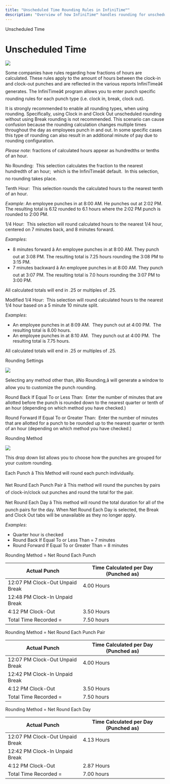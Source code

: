 ```yaml
---
title: "Unscheduled Time Rounding Rules in InfiniTime™"
description: "Overview of how InfiniTime™ handles rounding for unscheduled time punches and the importance of enabling all rounding types for accurate time tracking."
---
```


Unscheduled Time

# Unscheduled Time

![](/img/rOUNDING_mETHOD.gif)

Some companies have rules regarding how fractions of hours are calculated. These rules apply to the amount of hours between the clock-in and clock-out punches and are reflected in the various reports InfiniTimeâ¢ generates. The InfiniTimeâ¢ program allows you to enter punch specific rounding rules for each punch type (i.e. clock in, break, clock out).

It is strongly recommended to enable all rounding types, when using rounding. Specifically, using Clock in and Clock Out unscheduled rounding without using Break rounding is not recommended. This scenario can cause confusion because the rounding calculation changes multiple times throughout the day as employees punch in and out. In some specific cases this type of rounding can also result in an additional minute of pay due to rounding configuration.

_Please note_: fractions of calculated hours appear as hundredths or tenths of an hour.

No Rounding:  This selection calculates the fraction to the nearest hundredth of an hour;  which is the InfiniTimeâ¢ default.  In this selection, no rounding takes place.

Tenth Hour:  This selection rounds the calculated hours to the nearest tenth of an hour.

_Example_: An employee punches in at 8:00 AM. He punches out at 2:02 PM. The resulting total is 6.12 rounded to 6.1 hours where the 2:02 PM punch is rounded to 2:00 PM.

1/4 Hour:  This selection will round calculated hours to the nearest 1/4 hour, centered on 7 minutes back, and 8 minutes forward.

_Examples_:

- 8 minutes forward â An employee punches in at 8:00 AM. They punch out at 3:08 PM. The resulting total is 7.25 hours rounding the 3:08 PM to 3:15 PM.
- 7 minutes backward â An employee punches in at 8:00 AM. They punch out at 3:07 PM. The resulting total is 7.0 hours rounding the 3:07 PM to 3:00 PM.

All calculated totals will end in .25 or multiples of .25.

Modified 1/4 Hour:  This selection will round calculated hours to the nearest 1/4 hour based on a 5 minute 10 minute split.

_Examples_:

- An employee punches in at 8:09 AM.  They punch out at 4:00 PM.  The resulting total is 8.00 hours.
- An employee punches in at 8:10 AM.  They punch out at 4:00 PM.  The resulting total is 7.75 hours.

All calculated totals will end in .25 or multiples of .25.

Rounding Settings

![](/img/rOUNDING_mETHOD.gif)

Selecting any method other than, âNo Rounding,â will generate a window to allow you to customize the punch rounding.

Round Back If Equal To or Less Than:  Enter the number of minutes that are allotted before the punch is rounded down to the nearest quarter or tenth of an hour (depending on which method you have checked.)

Round Forward If Equal To or Greater Than:  Enter the number of minutes that are allotted for a punch to be rounded up to the nearest quarter or tenth of an hour (depending on which method you have checked.)

Rounding Method

![](/img/Rounding_Rules.gif)

This drop down list allows you to choose how the punches are grouped for your custom rounding.

Each Punch â This Method will round each punch individually.

Net Round Each Punch Pair â This method will round the punches by pairs of clock-in/clock out punches and round the total for the pair.

Net Round Each Day â This method will round the total duration for all of the punch pairs for the day. When Net Round Each Day is selected, the Break and Clock Out tabs will be unavailable as they no longer apply.

_Examples_:

- Quarter hour is checked
- Round Back If Equal To or Less Than = 7 minutes
- Round Forward If Equal To or Greater Than = 8 minutes

Rounding Method = Net Round Each Punch

| Actual Punch                    | Time Calculated per Day (Punched as) |
| ------------------------------- | ------------------------------------ |
| 12:07 PM Clock-Out Unpaid Break | 4.00 Hours                           |
| 12:48 PM Clock-In Unpaid Break  |                                      |
| 4:12 PM Clock-Out               | 3.50 Hours                           |
| Total Time Recorded =           | 7.50 hours                           |

Rounding Method = Net Round Each Punch Pair

| Actual Punch                    | Time Calculated per Day (Punched as) |
| ------------------------------- | ------------------------------------ |
| 12:07 PM Clock-Out Unpaid Break | 4.00 Hours                           |
| 12:42 PM Clock-In Unpaid Break  |                                      |
| 4:12 PM Clock-Out               | 3.50 Hours                           |
| Total Time Recorded =           | 7.50 hours                           |

Rounding Method = Net Round Each Day

| Actual Punch                    | Time Calculated per Day (Punched as) |
| ------------------------------- | ------------------------------------ |
| 12:07 PM Clock-Out Unpaid Break | 4.13 Hours                           |
| 12:42 PM Clock-In Unpaid Break  |                                      |
| 4:12 PM Clock-Out               | 2.87 Hours                           |
| Total Time Recorded =           | 7.00 hours                           |
